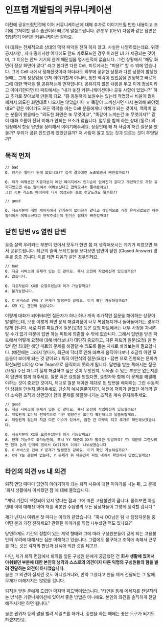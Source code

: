 # 인프랩 개발팀의 커뮤니케이션

이전에 공유드렸던것에 이어 커뮤니케이션에 대해 추가로 이야기드릴 만한 내용이고 초기에 고쳐야할 필수 습관이라 빠르게 말씀드립니다.
@또우 (DEV) 다음과 같은 답변은 협업하기 어려운 커뮤니케이션 같아요.

이 대화는 전체적으로 상대의 맥락 파악을 전혀 하지 않고, 사실만 나열하였는데요.
위젯 공지사항 , 사내 공지사항 어디에도 안드 가로모드인 경우 이러한 UI 가 제공되는 것이며, 그 이유는 안드 기기의 한계 때문임을 명시한적이 없습니다.
그런 상황에서 "해당 화면이 정상 화면이 맞다" 라고 한다면 다른 Cell, 파트에서는 "띠용?"  할 수 밖에 없습니다.
그게 Cell 내에서 정해진것이라 하더라도
외부에 공유한 상황과 다른 상황이 발생했을때는 그게 정상임을 먼저 이야기할게 아니라,
놓친 맥락이 있었음을 인정하고 빠르게 그에 대한 맥락을 잘 공유하는게 먼저입니다.
공유되지 않은 내용을 두고 이게 정상이라고 이야기한다면 타 파트에서는 "내가 놓친 커뮤니케이션이나 공유 사항이 있었나?" 하고 추가로 찾아보게 만들게 되요.
"흠 동일하게 보일수는 있는데 작업당시 비율이 많이 깨져서 의도한 화면대로 나오지는 않았습니다 ㅠ 똑같이 느끼신거면 다시 논의해 봐야겠네요"
같은 이야기도 모든 맥락을 아는 Cell 분들에게나 이해가 되는 것이지,
맥락이 없는 분들이 봤을때는 "의도한 화면은 또 무엇이고", "똑같이 느끼는건 또 무엇이지?" 같이 대화 흐름이 전혀 이해가 안되는 요소가 많습니다.
업무를 함께 하는 상대 (동료) 의 입장에서 항상 답변을 정리해서 이야기해주세요.
정상인데 왜 저 사람이 저런 질문을 했을까?
우리가 공유 안드린게 있었던걸까?
저 사람이 알고 있는 것과 모르는 것이 무엇일까?

## 목적 먼저

```
// bad
Q. 인기순 필터가 원래 없었나요?? 검색 결과에만 노출되면서 빠진걸까요??

Q. 제가 여쭤본건 지공자분이 메인 페이지에서 인기순이 없어진거 같다고 개인적으로 가장 유지되었으면 하는 필터여서 여쭤보신다고 연락오셔서 물어봤어요!
그럼 기본 리스트 페이지에 다시 생성되는 걸로 전달드려도 될까용??
```

```
// good

Q. 지공자분이 메인 페이지에서 인기순이 없어진거 같다고 개인적으로 가장 유지되었으면 하는 필터여서 여쭤보신다고 연락주셨는데 인기순 필터가 빠진걸까요?

```

## 닫힌 답변 vs 열린 답변
요즘 살짝 우려되는 부분이 있어서 모두가 한번 쯤 더 생각해보시는 계기가 되었으면 해서 공유드립니다.
최근의 슬랙 쓰레드들을 보다보면 답변이 닫힌 (Closed Answer) 경우를 종종 봅니다.
이를 테면 다음과 같은 경우인데요.

```
// bad
Q. 지금 서비스에 문제가 있는 것 같아요. 혹시 오전에 작업하신게 있으실까요?
A. 없습니다.

Q. 지공자분이 XX를 요청주셨는데 이거 가능할까요?
A. 불가능합니다.

Q. X 서비스로 인해 Y 문제가 발생한것 같아요. 이거 확인 가능하실까요?
A. X와 Y는 관련이 없습니다.
```

이렇게 대화가 되어버리면 질문자가 하나 하나 계속 추가적인 질문을 해야하는 상황이 발생하는데,
보통 이렇게 되면 문제 해결과정이 너무 복잡해지거나 돌아돌아가는 경우가 많게 됩니다.
서로 다른 파트간에 질문(요청) 등은 요청 파트에서는 내부 사정을 자세히 알 수가 없기 때문에 답변 하는 파트에 의존할 수 밖에 없습니다.
그래서 답변을 받은 파트에서 어떻게 요청에 대해 바라보냐가 대단히 중요하고,
다른 파트의 질문(요청) 을 받았다면 최대한 해당 파트의 문제를 해결할 수 있도록 돕는 자세로 바라보는게 필요합니다.
(예전에는 그러지 않다가, 최근에 닥터로 인해 바쁘게 움직이다보니 조금씩 이런 모습들이 보이게 되는 것 같아요.)
특히 이런식의 질문(요청) - 답변 으로 진행되는 문화가 확산되면 더이상 One Team으로 움직이지 못하게 됩니다.
답변을 받는 쪽에서는 질문(요청) 주신 파트가 실제 해결하고 싶은 것이 무엇인지, 도와줄 수 있는 부분은 없는지를 꼭 답변에 함께 해주세요.
질문 혹은 요청을 받았다면,
요청자와 함께 이 문제를 해결해야하는 것이 중요한 것이지,
제대로 질문 해야만 제대로 된 답변을 해야하는 그런 수동적인 상황을 만들지 말아주세요.
단순히 예시일뿐이지만, 예전에 저희가 잘했던 아래와 같이 소속된 조직과 상관없이 함께 문제를 해결해나가는 조직을 계속 유지해주세요.

```
// good
Q. 지금 서비스에 문제가 있는 것 같아요. 혹시 오전에 작업하신게 있으실까요?
A. 작업된게 없는데 전체적으로 다른 영향건은 없는지 확인해보고 말씀드릴게요.
A. 작업된게 없는데 지금 다른 이슈가 있어서, 급한 건 마무리 되고 추가로 확인해보겠습니다.

Q. 지공자분이 XX를 요청주셨는데 이거 가능할까요?
A. 현재 기능으로 불가능한데, 혹시 YY 때문에 XX가 필요한 것일까요? YY 때문에 그런것이면 현재 논의 단계에 있어서 Cell에서 이야기 나눠보겠습니다
Q. X 서비스로 인해 Y 문제가 발생한것 같아요. 이거 확인 가능하실까요?
A. X와 Y는 관련이 없는데, Y 문제가 뭐 때문인지 파트 내에서 확인해서 답변드릴게요!
```

## 타인의 의견 vs 내 의견

퇴직 면담 때마다 당연히 이야기하게 되는 퇴직 사유에 대한 이야기를 나눈 뒤, 그 분께 '회사 생활에서 아쉬웠던 점'에 대해 물었습니다.

"계약 기간이 보장되어 있지 않다는 점과 그에 따른 고용불안이 큽니다. 물어보면 아실텐데 이에 대해선 아마 저를 비롯한 수십명의 모든 담당자들이 그렇게 생각할 겁니다."

제가 넌지시 여쭤본 첫 마디는 아래와 같았습니다. 
"혹시 OO님은 팀 내 담당자분들 중 어떤 분과 가장 친하세요? 관련된 이야기를 직접 나누셨던 적도 있나요?" 

당연하게도 기간의 정함이 있는 계약 형태와 그에 따라 구성원분들이 갖게 되는 고용불안의 우려에 대해서는 십분 이해하고 있습니다. 그럼에도 불구하고 조직에 속해서 근무를 하는 것은 각자의 판단과 선택에 의한 것일 테고요.

다만, 제가 퇴직 면담에서 퇴직을 앞둔 구성원 분에게 궁금했던 건 **회사 생활에 있어서 아쉬웠던 부분에 대한 본인의 생각과 스스로의 의견이지 다른 익명의 구성원들의 힘을 빌려 전달하는 의견이 아니었습니다**.  
물론 그 의견이 실제인 것도 아니었거니와, 만약 그랬다고 한들 제게 전달되는 그 말에 무게가 더해지지는 않았을 겁니다.

퇴직을 앞둔 분에게 드렸던 마지막 피드백이었습니다.
"타인을 통해 메세지를 전달하려는 방식은 커뮤니케이션에 있어서 좋은 방법은 아니에요. 본인의 의견을 솔직하게 전달해주시기만 하면 됩니다."

물론 권위자 등의 말을 빌려 세일즈를 하거나, 강연을 하는 때에는 좋은 도구가 되기도 하겠지만요.